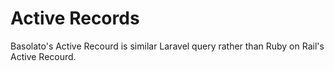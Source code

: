 Active Records
===
Basolato's Active Recourd is similar Laravel query rather than Ruby on Rail's Active Recourd.  
